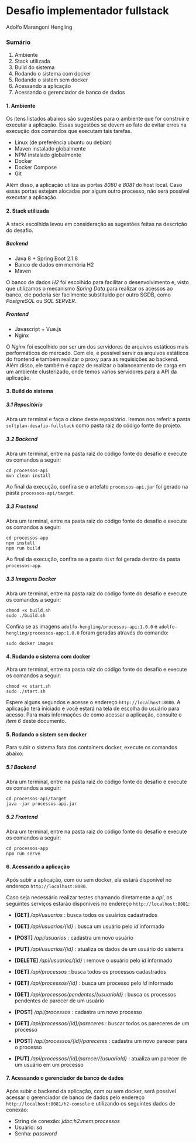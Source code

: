 # Desafio implementador fullstack
Adolfo Marangoni Hengling

### Sumário

1. Ambiente
2. Stack utilizada
3. Build do sistema
4. Rodando o sistema com docker
5. Rodando o sistem sem docker
6. Acessando a aplicação
7. Acessando o gerenciador de banco de dados 

#### 1. Ambiente 

Os itens listados abaixos são sugestões para o ambiente que for construir e executar a aplicação. Essas sugestões se 
devem ao fato de evitar erros na execução dos comandos que executam tais tarefas. 

- Linux (de preferência ubuntu ou debian)
- Maven instalado globalmente
- NPM instalado globalmente
- Docker
- Docker Compose
- Git

Além disso, a aplicação utiliza as portas *8080* e *8081* do host local. Caso essas portas estejam alocadas por algum
outro processo, não será possível executar a aplicação. 

#### 2. Stack utilizada

A stack escolhida levou em consideração as sugestões feitas na descrição do desafio. 

##### Backend

- Java 8 + Spring Boot 2.1.8
- Banco de dados em memória H2
- Maven

O banco de dados *H2* foi escolhido
para facilitar o desenvolvimento e, visto que utilizamos o mecanismo *Spring Data* para realizar os acessos ao banco, 
ele poderia ser facilmente substituído por outro SGDB, como *PostgreSQL* ou *SQL SERVER*. 

##### Frontend

- Javascript + Vue.js
- Nginx

O *Nginx* foi escolhido por ser um dos servidores de arquivos estáticos mais performáticos do mercado. Com ele, é possível
servir os arquivos estáticos do frontend e também realizar o proxy para as requisições ao backend. Além disso, ele também
é capaz de realizar o balanceamento de carga em um ambiente clusterizado, onde temos vários servidores para a API 
da aplicação.

#### 3. Build do sistema

##### 3.1 Repositório

Abra um terminal e faça o clone deste repositório. Iremos nos referir a pasta ```softplan-desafio-fullstack``` como
pasta raiz do código fonte do projeto.

##### 3.2 Backend

Abra um terminal, entre na pasta raiz do código fonte do desafio e execute os comandos a seguir:

```$bash
cd processos-api
mvn clean install
```

Ao final da execução, confira se o artefato ```processos-api.jar``` foi gerado na pasta ```processos-api/target```.

##### 3.3 Frontend

Abra um terminal, entre na pasta raiz do código fonte do desafio e execute os comandos a seguir:

```$bash
cd processos-app
npm install
npm run build
```

Ao final da execução, confira se a pasta ```dist``` foi gerada dentro da pasta ```processos-app```. 

##### 3.3 Imagens Docker

Abra um terminal, entre na pasta raiz do código fonte do desafio e execute os comandos a seguir:

```$bash
chmod +x build.sh
sudo ./build.sh
```

Confira se as imagens ```adolfo-hengling/processos-api:1.0.0``` e ```adolfo-hengling/processos-app:1.0.0``` foram
geradas através do comando:

```$bash
sudo docker images
```

#### 4. Rodando o sistema com docker

Abra um terminal, entre na pasta raiz do código fonte do desafio e execute os comandos a seguir:

```$bash
chmod +x start.sh
sudo ./start.sh
```

Espere alguns segundos e acesse o endereço ```http://localhost:8080```. A aplicação terá iniciado e você estará na tela 
de escolha do usuário para acesso. Para mais informações de como acessar a aplicação, consulte o *item 6* deste documento.

#### 5. Rodando o sistem sem docker

Para subir o sistema fora dos containers docker, execute os comandos abaixo:

##### 5.1 Backend

Abra um terminal, entre na pasta raiz do código fonte do desafio e execute os comandos a seguir:

```$bash
cd processos-api/target
java -jar processos-api.jar
```

##### 5.2 Frontend

Abra um terminal, entre na pasta raiz do código fonte do desafio e execute os comandos a seguir:

```$bash
cd processos-app
npm run serve
```

#### 6. Acessando a aplicação

Após subir a aplicação, com ou sem docker, ela estará disponível no endereço ```http://localhost:8080```.

Caso seja necessário realizar testes chamando diretamente a *api*, os seguintes serviços estarão disponíveis no endereço
```http://localhost:8081```:

- **[GET]** */api/usuarios* : busca todos os usuários cadastrados
- **[GET]** */api/usuarios/{id}* : busca um usuário pelo *id* informado
- **[POST]** */api/usuarios* : cadastra um novo usuário
- **[PUT]** */api/usuarios/{id}* : atualiza os dados de um usuário do sistema
- **[DELETE]** */api/usuarios/{id}* : remove o usuário pelo *id* informado


- **[GET]** */api/processos* : busca todos os processos cadastrados
- **[GET]** */api/processos/{id}* : busca um processo pelo *id* informado
- **[GET]** */api/processos/pendentes/{usuarioId}* : busca os processos pendentes de parecer de um usuário
- **[POST]** */api/processos* : cadastra um novo processo
- **[GET]** */api/processos/{id}/pareceres* : buscar todos os pareceres de um processo
- **[POST]** */api/processos/{id}/pareceres* : cadastra um novo parecer para o processo
- **[PUT]** */api/processos/{id}/parecer/{usuarioId}* : atualiza um parecer de um usuário em um processo


#### 7. Acessando o gerenciador de banco de dados

Após subir o backend da aplicação, com ou sem docker, será possível acessar o gerenciador de banco de dados pelo 
endereço ```http://localhost:8081/h2-console``` e utilizando os seguintes dados de conexão:

- String de conexão: *jdbc:h2:mem:processos* 
- Usuário: *sa*
- Senha: *password*